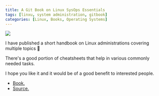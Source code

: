 ```yaml
---
title: A Git Book on Linux SysOps Essentials
tags: [linxu, system administration, gitbook]
categories: [Linux, Books, Operating Systems]
---
```



<img src="{{ site.baseurl_root }}/public/images/linux-book.png" class="post-image resize-md center-image" />

I have published a short handbook on Linux administrations covering multiple topics 📕 

There's a good portion of cheatsheets that help in various commonly needed tasks.

I hope you like it and it would be of a good benefit to interested people.

- [Book.](https://abarrak.gitbook.io/linux-sysops-handbook)
- [Source.](https://github.com/abarrak/linux-sysops-handbook)
